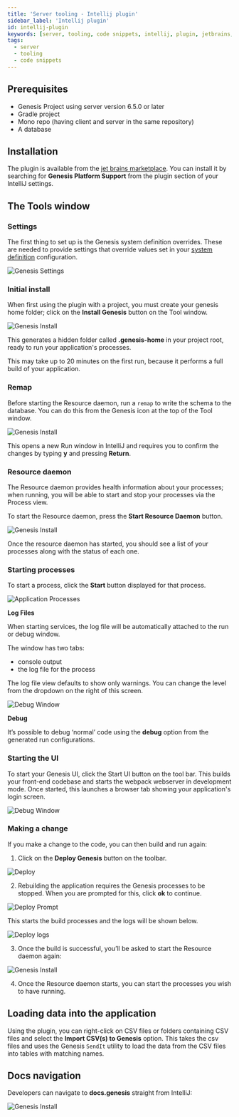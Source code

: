 ```yaml
---
title: 'Server tooling - Intellij plugin'
sidebar_label: 'Intellij plugin'
id: intellij-plugin
keywords: [server, tooling, code snippets, intellij, plugin, jetbrains, local]
tags:
  - server
  - tooling
  - code snippets
---
```


## Prerequisites

 - Genesis Project using server version 6.5.0 or later
 - Gradle project
 - Mono repo (having client and server in the same repository)
 - A database

## Installation

The plugin is available from the [jet brains marketplace](https://plugins.jetbrains.com/plugin/21131-genesis-platform-support). You can install it by searching for **Genesis Platform Support** from the plugin section of your IntelliJ settings.

## The Tools window

### Settings

The first thing to set up is the Genesis system definition overrides. These are needed to provide settings that override values set in your [system definition](/server/configuring-runtime/system-definitions/) configuration.

![Genesis Settings](/img/intellij-settings.png)

### Initial install

When first using the plugin with a project, you must create your genesis home folder; click on the **Install Genesis** button on the Tool window.

![Genesis Install](/img/intellij-install.png)

This generates a hidden folder called **.genesis-home** in your project root, ready to run your application's processes.

This may take up to 20 minutes on the first run, because it performs a full build of your application.

### Remap

Before starting the Resource daemon, run a `remap` to write the schema to the database. You can do this from the Genesis icon at the top of the Tool window.

![Genesis Install](/img/intellij-remap.png)

This opens a new Run window in IntelliJ and requires you to confirm the changes by typing **y** and pressing **Return**. 

### Resource daemon

The Resource daemon provides health information about your processes; when running, you will be able to start and stop your processes via the Process view. 

To start the Resource daemon, press the **Start Resource Daemon** button. 

![Genesis Install](/img/intellij-daemon.png)

Once the resource daemon has started, you should see a list of your processes along with the status of each one.

### Starting processes

To start a process, click the **Start** button displayed for that process.

![Application Processes](/img/intellij-processes.png)

**Log Files**

When starting services, the log file will be automatically attached to the run or debug window.

The window has two tabs:

- console output
- the log file for the process

The log file view defaults to show only warnings. You can change the level from the dropdown on the right of this screen. 

![Debug Window](/img/intellij-debug.png)

**Debug**

It’s possible to debug ‘normal’ code using the **debug** option from the generated run configurations.

### Starting the UI

To start your Genesis UI, click the Start UI button on the tool bar. This builds your front-end codebase and starts the webpack webserver in development mode. 
Once started, this launches a browser tab showing your application's login screen.

![Debug Window](/img/intellij-ui.png)

### Making a change

If you make a change to the code, you can then build and run again:

1. Click on the **Deploy Genesis** button on the toolbar.

![Deploy](/img/intellij-deploy1.png)

2. Rebuilding the application requires the Genesis processes to be stopped. When you are prompted for this, click **ok** to continue. 


![Deploy Prompt](/img/intellij-deploy2.png)

This starts the build processes and the logs will be shown below.

![Deploy logs](/img/intellij-deploy3.png)

3. Once the build is successful, you’ll be asked to start the Resource daemon again:

![Genesis Install](/img/intellij-daemon.png)

4. Once the Resource daemon starts, you can start the processes you wish to have running.

## Loading data into the application

Using the plugin, you can right-click on CSV files or folders containing CSV files and select the **Import CSV(s) to Genesis** option.
This takes the csv files and uses the Genesis `SendIt` utility to load the data from the CSV files into tables with matching names.

## Docs navigation

Developers can navigate to **docs.genesis** straight from IntelliJ:

![Genesis Install](/img/intellij-docs.png)

